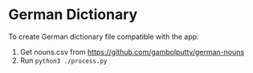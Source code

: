 # German Dictionary

To create German dictionary file compatible with the app:
1. Get nouns.csv from https://github.com/gambolputty/german-nouns
2. Run `python3 ./process.py`
